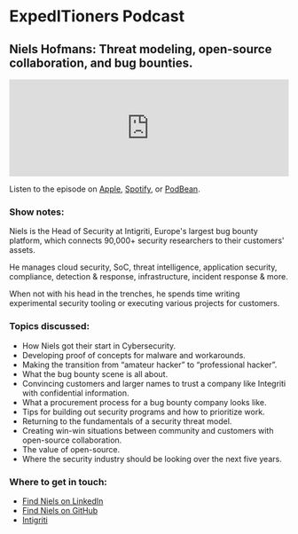 # ExpedITioners Podcast
## Niels Hofmans: Threat modeling, open-source collaboration, and bug bounties.

<iframe allow="autoplay *; encrypted-media *; fullscreen *; clipboard-write" frameborder="0" height="175" style="width:100%;max-width:660px;overflow:hidden;background:transparent;" sandbox="allow-forms allow-popups allow-same-origin allow-scripts allow-storage-access-by-user-activation allow-top-navigation-by-user-activation" src="https://embed.podcasts.apple.com/us/podcast/niels-hofmans-threat-modeling-open-source-collaboration/id1641183838?i=1000624915742"></iframe>

Listen to the episode on [Apple](https://podcasts.apple.com/us/podcast/niels-hofmans-threat-modeling-open-source-collaboration/id1641183838?i=1000624915742), [Spotify](https://open.spotify.com/episode/4pZj6mfLvTVJavIVkLULF1?si=wHxOTZVnS3-gsFcoIs4WUw), or [PodBean](https://expeditioners.podbean.com/e/niels-hofmans-threat-modeling-open-source-collaboration-and-bug-bounties/).

### Show notes: 

Niels is the Head of Security at Intigriti, Europe's largest bug bounty platform, which connects 90,000+ security researchers to their customers' assets.

He manages cloud security, SoC, threat intelligence, application security, compliance, detection & response, infrastructure, incident response & more.

When not with his head in the trenches, he spends time writing experimental security tooling or executing various projects for customers.

### Topics discussed:

- How Niels got their start in Cybersecurity.
- Developing proof of concepts for malware and workarounds.
- Making the transition from “amateur hacker” to “professional hacker”.
- What the bug bounty scene is all about.
- Convincing customers and larger names to trust a company like Integriti with confidential information.
- What a procurement process for a bug bounty company looks like.
- Tips for building out security programs and how to prioritize work.
- Returning to the fundamentals of a security threat model.
- Creating win-win situations between community and customers with open-source collaboration.
- The value of open-source.
- Where the security industry should be looking over the next five years.

### Where to get in touch:

- [Find Niels on LinkedIn](https://www.linkedin.com/in/nielshofmans/)
- [Find Niels on GitHub](https://github.com/hazcod/)
- [Intigriti](https://www.intigriti.com/ )

<meta name="category" value="podcasts">
<meta name="authorGitHubUsername" value="zwass">
<meta name="authorFullName" value="Zach Wasserman">
<meta name="publishedOn" value="2023-08-22">
<meta name="articleTitle" value="ExpedITioners podcast with Niels Hofmans">
<meta name="articleImageUrl" value="../website/assets/images/articles/expeditioners-podcast-ep2-1600x900@2x.jpg">